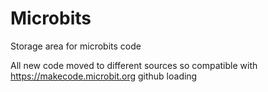 # Microbits
Storage area for microbits code


All new code moved to different sources so compatible with https://makecode.microbit.org github loading
